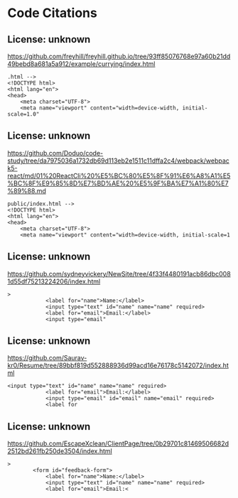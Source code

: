 # Code Citations

## License: unknown
https://github.com/freyhill/freyhill.github.io/tree/93ff85076768e97a60b21dd49bebd8a681a5a912/example/currying/index.html

```
.html -->
<!DOCTYPE html>
<html lang="en">
<head>
    <meta charset="UTF-8">
    <meta name="viewport" content="width=device-width, initial-scale=1.0"
```


## License: unknown
https://github.com/Doduo/code-study/tree/da7975036a1732db69d113eb2e1511c11dffa2c4/webpack/webpack5-react/md/01%20ReactCli%20%E5%BC%80%E5%8F%91%E6%A8%A1%E5%BC%8F%E9%85%8D%E7%BD%AE%20%E5%9F%BA%E7%A1%80%E7%89%88.md

```
public/index.html -->
<!DOCTYPE html>
<html lang="en">
<head>
    <meta charset="UTF-8">
    <meta name="viewport" content="width=device-width, initial-scale=1
```


## License: unknown
https://github.com/sydneyvickery/NewSite/tree/4f33f4480191acb86dbc0081d55df75213224206/index.html

```
>
            <label for="name">Name:</label>
            <input type="text" id="name" name="name" required>
            <label for="email">Email:</label>
            <input type="email"
```


## License: unknown
https://github.com/Saurav-kr0/Resume/tree/89bbf819d552888936d99acd16e76178c5142072/index.html

```
<input type="text" id="name" name="name" required>
            <label for="email">Email:</label>
            <input type="email" id="email" name="email" required>
            <label for
```


## License: unknown
https://github.com/EscapeXclean/ClientPage/tree/0b29701c81469506682d2512bd261fb250de3504/index.html

```
>
        <form id="feedback-form">
            <label for="name">Name:</label>
            <input type="text" id="name" name="name" required>
            <label for="email">Email:<
```

